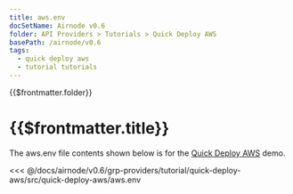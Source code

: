 ```yaml
---
title: aws.env
docSetName: Airnode v0.6
folder: API Providers > Tutorials > Quick Deploy AWS
basePath: /airnode/v0.6
tags:
  - quick deploy aws
  - tutorial tutorials
---
```


<TitleSpan>{{$frontmatter.folder}}</TitleSpan>

# {{$frontmatter.title}}

<VersionWarning/>

The aws.env file contents shown below is for the [Quick Deploy AWS](./) demo.

<!-- prettier-ignore -->
<<< @/docs/airnode/v0.6/grp-providers/tutorial/quick-deploy-aws/src/quick-deploy-aws/aws.env
